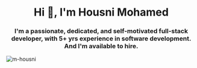 <h1 align="center">Hi 👋, I'm Housni Mohamed</h1>
<h3 align="center">I'm a passionate, dedicated, and self-motivated full-stack developer, with 5️+ yrs experience in software development. And I'm available to hire.</h3>

<p align="left"><img src="https://komarev.com/ghpvc/?username=m-housni&label=Profile%20views&color=0e75b6&style=flat" alt="m-housni" /> </p>
